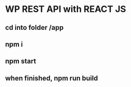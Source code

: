 # WP REST API with REACT JS 

## cd into folder /app
## npm i
## npm start
## when finished, npm run build
